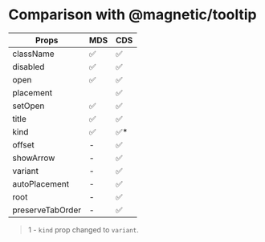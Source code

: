 # Comparison with @magnetic/tooltip

| Props            | MDS | CDS  |
| ---------------- | --- | ---- |
| className        | ✅  | ✅   |
| disabled         | ✅  | ✅   |
| open             | ✅  | ✅   |
| placement        |     | ✅   |
| setOpen          | ✅  | ✅   |
| title            | ✅  | ✅   |
| kind             | ✅  | ✅\* |
| offset           | -   | ✅   |
| showArrow        | -   | ✅   |
| variant          | -   | ✅   |
| autoPlacement    | -   | ✅   |
| root             | -   | ✅   |
| preserveTabOrder | -   | ✅   |

> 1 - `kind` prop changed to `variant`.
